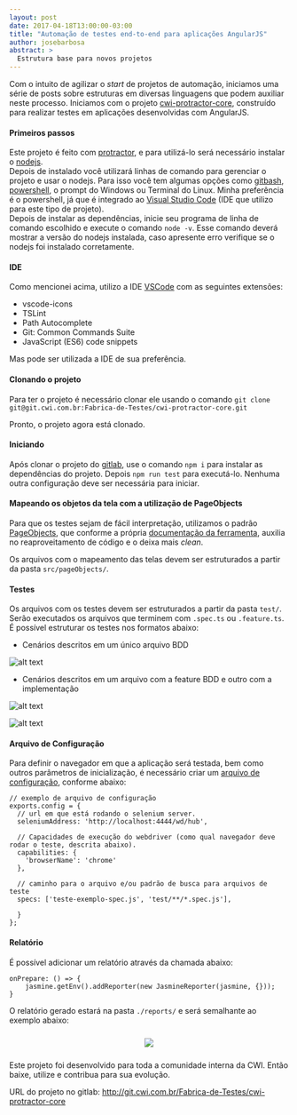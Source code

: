 ```yaml
---
layout: post
date: 2017-04-18T13:00:00-03:00
title: "Automação de testes end-to-end para aplicações AngularJS"
author: josebarbosa
abstract: >
  Estrutura base para novos projetos 
---
```


Com o intuito de agilizar o *start* de projetos de automação, iniciamos uma série de posts sobre estruturas em diversas linguagens que podem auxiliar neste processo.
Iniciamos com o projeto [cwi-protractor-core](http://git.cwi.com.br/Fabrica-de-Testes/cwi-protractor-core), construído para realizar testes em aplicações desenvolvidas com AngularJS.

#### Primeiros passos
Este projeto é feito com [protractor](http://www.protractortest.org/), e para utilizá-lo será necessário instalar o [nodejs](https://nodejs.org/en/).  
Depois de instalado você utilizará linhas de comando para gerenciar o projeto e usar o nodejs. Para isso você tem algumas opções como [gitbash](https://git-for-windows.github.io/), [powershell](https://github.com/PowerShell/PowerShell),  o prompt do Windows ou Terminal do Linux. Minha preferência é o powershell, já que é integrado ao [Visual Studio Code](https://code.visualstudio.com/) (IDE que utilizo para este tipo de projeto).  
Depois de instalar as dependências, inicie seu programa de linha de comando escolhido e execute o comando `node -v`. Esse comando deverá mostrar a versão do nodejs instalada, caso apresente erro verifique se o nodejs foi instalado corretamente.

#### IDE
Como mencionei acima, utilizo a IDE [VSCode](https://code.visualstudio.com/) com as seguintes extensões:
- vscode-icons
- TSLint
- Path Autocomplete
- Git: Common Commands Suite
- JavaScript (ES6) code snippets

Mas pode ser utilizada a IDE de sua preferência.

#### Clonando o projeto
Para ter o projeto é necessário clonar ele usando o comando `git clone git@git.cwi.com.br:Fabrica-de-Testes/cwi-protractor-core.git`  
  
Pronto, o projeto agora está clonado.

#### Iniciando
Após clonar o projeto do [gitlab](http://git.cwi.com.br/Fabrica-de-Testes/cwi-protractor-core), use o comando `npm i` para instalar as dependências do projeto. Depois `npm run test` para executá-lo. Nenhuma outra configuração deve ser necessária para iniciar.

#### Mapeando os objetos da tela com a utilização de PageObjects
Para que os testes sejam de fácil interpretação, utilizamos o padrão [PageObjects](https://github.com/SeleniumHQ/selenium/wiki/PageObjects), que conforme a própria [documentação da ferramenta](http://www.protractortest.org/#/page-objects), auxilia no reaproveitamento de código e o deixa mais *clean*.

Os arquivos com o mapeamento das telas devem ser estruturados a partir da pasta `src/pageObjects/`.

#### Testes
Os arquivos com os testes devem ser estruturados a partir da pasta `test/`. Serão executados os arquivos que terminem com `.spec.ts` ou `.feature.ts`. É possível estruturar os testes nos formatos abaixo:

- Cenários descritos em um único arquivo BDD

![alt text](http://git.cwi.com.br/Fabrica-de-Testes/cwi-protractor-core/raw/master/resources/images/readme/1.PNG "Cenários são descritos em um único arquivo")

- Cenários descritos em um arquivo com a feature BDD e outro com a implementação

![alt text](http://git.cwi.com.br/Fabrica-de-Testes/cwi-protractor-core/raw/master/resources/images/readme/2.PNG "Cenários são descritos em um arquivo com os testes e outro com a implementação")

![alt text](http://git.cwi.com.br/Fabrica-de-Testes/cwi-protractor-core/raw/master/resources/images/readme/3.PNG "Cenários são descritos em um arquivo com os testes e outro com a implementação")

#### Arquivo de Configuração

Para definir o navegador em que a aplicação será testada, bem como outros parâmetros de inicialização, é necessário criar um [arquivo de configuração](http://www.protractortest.org/#/api-overview#config-files), conforme abaixo:

    // exemplo de arquivo de configuração
    exports.config = {
      // url em que está rodando o selenium server.
      seleniumAddress: 'http://localhost:4444/wd/hub',
    
      // Capacidades de execução do webdriver (como qual navegador deve rodar o teste, descrita abaixo).
      capabilities: {
        'browserName': 'chrome'
      },
    
      // caminho para o arquivo e/ou padrão de busca para arquivos de teste
      specs: ['teste-exemplo-spec.js', 'test/**/*.spec.js'],

      }
    };

#### Relatório

É possível adicionar um relatório através da chamada abaixo:

    onPrepare: () => {
	    jasmine.getEnv().addReporter(new JasmineReporter(jasmine, {}));
    }

O relatório gerado estará na pasta `./reports/` e será semalhante ao exemplo abaixo:

<center>
  <img style="margin: 10px" src="{{ site.baseurl }}/content/2017-04-18-automacao-de-testes-e2e-angularjs/1.png" />
</center>

Este projeto foi desenvolvido para toda a comunidade interna da CWI. Então baixe, utilize e contribua para sua evolução.

URL do projeto no gitlab: http://git.cwi.com.br/Fabrica-de-Testes/cwi-protractor-core